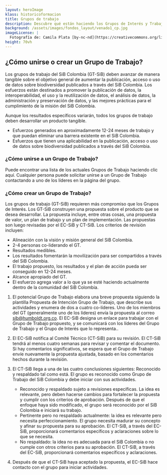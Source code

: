 ```yaml
---
layout: heroImage
klass: historicoformacion
title: Grupos de trabajo
description: Descubre qué están haciendo los Grupos de Interés y Trabajo, y cómo puedes unirte.
background: /assets/images/fondos_layout/venado1_cp.jpg
imageLicense: |
  Fotografía de: Camila Plata [by-nc-nd](https://creativecommons.org/licenses/by-nc-nd/2.0/)  vía [Flickr](https://www.flickr.com/photos/camisilver/14492820304/) 
height: 70vh
---
```


## ¿Cómo unirse o crear un Grupo de Trabajo?

Los grupos de trabajo del SiB Colombia (GT-SiB) deben avanzar de manera tangible sobre el objetivo general de aumentar la publicación, acceso o uso de datos sobre biodiversidad publicados a través del SiB Colombia. Los esfuerzos están destinados a promover la publicación de datos, la interoperabilidad, el uso y la reutilización de datos, el análisis de datos, la administración y preservación de datos, y las mejores prácticas para el cumplimiento de la misión del SiB Colombia.

Aunque los resultados específicos variarán, todos los grupos de trabajo deben desarrollar un producto tangible.

+ Esfuerzos generados en aproximadamente 12-24 meses de trabajo y que puedan eliminar una barrera existente en el SiB Colombia.
+ Esfuerzos que tienen una aplicabilidad en la publicación, acceso o uso de datos sobre biodiversidad publicados a través del SiB Colombia.

### ¿Cómo unirse a un Grupo de Trabajo?

Puede encontrar una lista de los actuales Grupos de Trabajo haciendo clic aquí. Cualquier persona puede solicitar unirse a un Grupo de Trabajo contactando a uno de los líderes  en la página del grupo.

### ¿Cómo crear un Grupo de Trabajo?

Los grupos de trabajo (GT-SiB) requieren más compromiso que los Grupos de Interés. Los GT-SiB construyen una propuesta sobre el producto que se desea desarrollar. La propuesta incluye, entre otras cosas, una propuesta de valor, un plan de trabajo y un plan de implementación. Las propuestas son luego revisadas por el EC-SiB y CT-SiB. Los criterios de revisión incluyen:

+ Alineación con la visión y misión general del SiB Colombia.
+ 2-4 personas co-liderando el GT.
+ Resultados medibles.
+ Los resultados fomentarán la movilización para ser compartidos a través del SiB Colombia.
+ El trabajo propuesto, los resultados y el plan de acción pueda ser conseguido en 12-24 meses.
+ Alcance apropiado del GT.
+ El esfuerzo agrega valor a lo que ya  se esté haciendo actualmente dentro de la comunidad del SiB Colombia.

1. El potencial Grupo de Trabajo elabora una breve propuesta siguiendo la plantilla Propuesta de Intención Grupo de Trabajo, que describe sus actividades y enumera de dos a cuatro co-líderes. Uno de los miembros del GT (generalmente uno de los líderes) envía la propuesta al correo sib@humboldt.org.co. El EC-SiB designa un enlace para trabajar con el Grupo de Trabajo propuesto, y se comunicará con los líderes del Grupo de Trabajo y el Grupo de Interés que lo representa..

2. El EC-SiB notifica al Comité Técnico (CT-SiB) para su revisión. El CT-SiB tendrá al menos cuatro semanas para revisar y comentar el documento. Si hay comentarios significativos, se espera que el Grupo de Trabajo envíe nuevamente la propuesta ajustada, basado en los comentarios hechos durante la revisión.

3. El CT-SiB llega a una de las cuatro conclusiones siguientes:
Reconocido y respaldado tal como está. El grupo es reconocido como Grupo de Trabajo del SiB Colombia y debe iniciar con sus actividades.
    + Reconocido y respaldado sujeto a revisiones específicas. La idea es relevante, pero deben hacerse cambios para fortalecer la propuesta y cumplir con los criterios de aprobación. Después de que el enfoque haya sido modificado, el grupo será reconocido por el SiB Colombia e iniciará su trabajo.
    + Pertinente pero no respaldado actualmente: la idea es relevante pero necesita perfeccionamiento. El grupo necesita madurar su concepto y afinar su propuesta para su aprobación. El CT-SiB, a través del EC-SiB, proporcionará comentarios específicos y aclaraciones sobre lo que se necesita.
    + No respaldado: la idea no es adecuada para el SiB Colombia o no cumple con otros criterios para su aprobación. El CT-SiB, a través del EC-SiB,  proporcionará comentarios específicos y aclaraciones.

4. Después de que el CT-SiB haya aceptado la propuesta, el EC-SiB hace contacto con el grupo para iniciar actividades.

